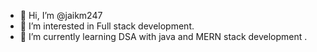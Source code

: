 - 👋 Hi, I’m @jaikm247
- 👀 I’m interested in Full stack development.
- 🌱 I’m currently learning DSA with java and MERN stack development .




<!---
jaikm247/jaikm247 is a ✨ special ✨ repository because its `README.md` (this file) appears on your GitHub profile.
You can click the Preview link to take a look at your changes.
--->
